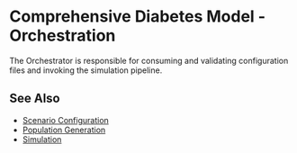 # Comprehensive Diabetes Model - Orchestration
The Orchestrator is responsible for consuming and validating configuration files
and invoking the simulation pipeline.

## See Also
- [Scenario Configuration](../configuration)
- [Population Generation](../population)
- [Simulation](../simulation)